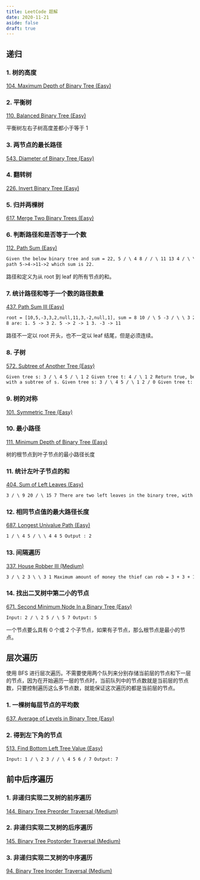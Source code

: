 ```yaml
---
title: LeetCode 题解
date: 2020-11-21
aside: false
draft: true
---
```


## 递归

### 1. 树的高度

[104. Maximum Depth of Binary Tree (Easy)](https://leetcode-cn.com/problems/maximum-depth-of-binary-tree/description/)

### 2. 平衡树

[110. Balanced Binary Tree (Easy)](https://leetcode-cn.com/problems/balanced-binary-tree/description/)

平衡树左右子树高度差都小于等于 1

### 3. 两节点的最长路径

[543. Diameter of Binary Tree (Easy)](https://leetcode-cn.com/problems/diameter-of-binary-tree/description/)

### 4. 翻转树

[226. Invert Binary Tree (Easy)](https://leetcode-cn.com/problems/invert-binary-tree/description/)

### 5. 归并两棵树

[617. Merge Two Binary Trees (Easy)](https://leetcode-cn.com/problems/merge-two-binary-trees/description/)

### 6. 判断路径和是否等于一个数

[112. Path Sum (Easy)](https://leetcode-cn.com/problems/path-sum/description/)

```html
Given the below binary tree and sum = 22, 5 / \ 4 8 / / \ 11 13 4 / \ \ 7 2 1 return true, as there exist a root-to-leaf
path 5->4->11->2 which sum is 22.
```

路径和定义为从 root 到 leaf 的所有节点的和。

### 7. 统计路径和等于一个数的路径数量

[437. Path Sum III (Easy)](https://leetcode-cn.com/problems/path-sum-iii/description/)

```html
root = [10,5,-3,3,2,null,11,3,-2,null,1], sum = 8 10 / \ 5 -3 / \ \ 3 2 11 / \ \ 3 -2 1 Return 3. The paths that sum to
8 are: 1. 5 -> 3 2. 5 -> 2 -> 1 3. -3 -> 11
```

路径不一定以 root 开头，也不一定以 leaf 结尾，但是必须连续。

### 8. 子树

[572. Subtree of Another Tree (Easy)](https://leetcode-cn.com/problems/subtree-of-another-tree/description/)

```html
Given tree s: 3 / \ 4 5 / \ 1 2 Given tree t: 4 / \ 1 2 Return true, because t has the same structure and node values
with a subtree of s. Given tree s: 3 / \ 4 5 / \ 1 2 / 0 Given tree t: 4 / \ 1 2 Return false.
```

### 9. 树的对称

[101. Symmetric Tree (Easy)](https://leetcode-cn.com/problems/symmetric-tree/description/)

### 10. 最小路径

[111. Minimum Depth of Binary Tree (Easy)](https://leetcode-cn.com/problems/minimum-depth-of-binary-tree/description/)

树的根节点到叶子节点的最小路径长度

### 11. 统计左叶子节点的和

[404. Sum of Left Leaves (Easy)](https://leetcode-cn.com/problems/sum-of-left-leaves/description/)

```html
3 / \ 9 20 / \ 15 7 There are two left leaves in the binary tree, with values 9 and 15 respectively. Return 24.
```

### 12. 相同节点值的最大路径长度

[687. Longest Univalue Path (Easy)](https://leetcode-cn.com/problems/longest-univalue-path/)

```html
1 / \ 4 5 / \ \ 4 4 5 Output : 2
```

### 13. 间隔遍历

[337. House Robber III (Medium)](https://leetcode-cn.com/problems/house-robber-iii/description/)

```html
3 / \ 2 3 \ \ 3 1 Maximum amount of money the thief can rob = 3 + 3 + 1 = 7.
```

### 14. 找出二叉树中第二小的节点

[671. Second Minimum Node In a Binary Tree (Easy)](https://leetcode-cn.com/problems/second-minimum-node-in-a-binary-tree/description/)

```html
Input: 2 / \ 2 5 / \ 5 7 Output: 5
```

一个节点要么具有 0 个或 2 个子节点，如果有子节点，那么根节点是最小的节点。

## 层次遍历

使用 BFS 进行层次遍历。不需要使用两个队列来分别存储当前层的节点和下一层的节点，因为在开始遍历一层的节点时，当前队列中的节点数就是当前层的节点数，只要控制遍历这么多节点数，就能保证这次遍历的都是当前层的节点。

### 1. 一棵树每层节点的平均数

[637. Average of Levels in Binary Tree (Easy)](https://leetcode-cn.com/problems/average-of-levels-in-binary-tree/description/)

### 2. 得到左下角的节点

[513. Find Bottom Left Tree Value (Easy)](https://leetcode-cn.com/problems/find-bottom-left-tree-value/description/)

```html
Input: 1 / \ 2 3 / / \ 4 5 6 / 7 Output: 7
```

## 前中后序遍历

### 1. 非递归实现二叉树的前序遍历

[144. Binary Tree Preorder Traversal (Medium)](https://leetcode-cn.com/problems/binary-tree-preorder-traversal/description/)

### 2. 非递归实现二叉树的后序遍历

[145. Binary Tree Postorder Traversal (Medium)](https://leetcode-cn.com/problems/binary-tree-postorder-traversal/description/)

### 3. 非递归实现二叉树的中序遍历

[94. Binary Tree Inorder Traversal (Medium)](https://leetcode-cn.com/problems/binary-tree-inorder-traversal/description/)
